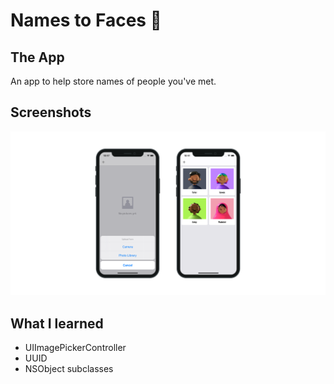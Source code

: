 # Names to Faces 📸

## The App
An app to help store names of people you've met.

## Screenshots
![NamesToFaces Banner](Documentation/AppBanner.png)

## What I learned

+ UIImagePickerController
+ UUID
+ NSObject subclasses
